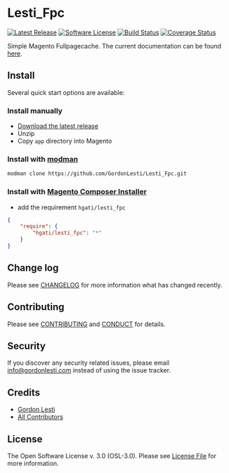 # Lesti_Fpc

[![Latest Release][ico-version]][link-release]
[![Software License][ico-license]](LICENSE.md)
[![Build Status][ico-travis]][link-travis]
[![Coverage Status][ico-coverall]][link-coveralls]

Simple Magento Fullpagecache. The current documentation can be found
[here](https://gordonlesti.com/lesti-fpc-documentationversion-1-4-5/).

## Install

Several quick start options are available:
### Install manually
  * [Download the latest release](https://github.com/GordonLesti/Lesti_Fpc/releases/latest)
  * Unzip
  * Copy `app` directory into Magento

### Install with [modman](https://github.com/colinmollenhour/modman)

```bash
modman clone https://github.com/GordonLesti/Lesti_Fpc.git
```

### Install with [Magento Composer Installer](https://github.com/Cotya/magento-composer-installer)
  * add the requirement `hgati/lesti_fpc`
```json
{
    "require": {
        "hgati/lesti_fpc": "*"
    }
}
```

## Change log

Please see [CHANGELOG](CHANGELOG.md) for more information what has changed recently.

## Contributing

Please see [CONTRIBUTING](CONTRIBUTING.md) and [CONDUCT](CONDUCT.md) for details.

## Security

If you discover any security related issues, please email info@gordonlesti.com instead of using the issue tracker.

## Credits

- [Gordon Lesti][link-author]
- [All Contributors][link-contributors]

## License

The Open Software License v. 3.0 (OSL-3.0). Please see [License File](LICENSE.md) for more information.

[ico-version]: https://img.shields.io/github/release/GordonLesti/Lesti_Fpc.svg?style=flat-square
[ico-license]: https://img.shields.io/badge/license-OSL--3.0-brightgreen.svg?style=flat-square
[ico-travis]: https://img.shields.io/travis/GordonLesti/Lesti_Fpc/master.svg?style=flat-square
[ico-coverall]: https://img.shields.io/coveralls/GordonLesti/Lesti_Fpc/master.svg?style=flat-square

[link-release]: https://github.com/GordonLesti/Lesti_Fpc/releases/latest
[link-travis]: https://travis-ci.org/GordonLesti/Lesti_Fpc
[link-coveralls]: https://coveralls.io/r/GordonLesti/Lesti_Fpc
[link-author]: https://gordonlesti.com/
[link-contributors]: ../../contributors
